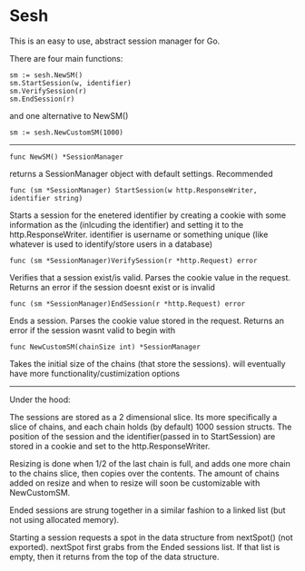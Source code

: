 # Sesh

This is an easy to use, abstract session manager for Go.


There are four main functions:

	sm := sesh.NewSM()
	sm.StartSession(w, identifier)
	sm.VerifySession(r) 
	sm.EndSession(r) 

and one alternative to NewSM()
	
	sm := sesh.NewCustomSM(1000)

----

	func NewSM() *SessionManager
	
returns a SessionManager object with default settings. Recommended

	func (sm *SessionManager) StartSession(w http.ResponseWriter, identifier string)
	
Starts a session for the enetered identifier by creating a cookie with some information
as the (inlcuding the identifier) and setting it to the http.ResponseWriter.  identifier 
is username or something unique (like whatever is used to identify/store users in a 
database)

	func (sm *SessionManager)VerifySession(r *http.Request) error

Verifies that a session exist/is valid. Parses the cookie value in the request. Returns
an error if the session doesnt exist or is invalid

	func (sm *SessionManager)EndSession(r *http.Request) error

Ends a session. Parses the cookie value stored in the request. Returns an error if the
session wasnt valid to begin with

	func NewCustomSM(chainSize int) *SessionManager 

Takes the initial size of the chains (that store the sessions). will eventually have 
more functionality/custimization options

----

Under the hood:

The sessions are stored as a 2 dimensional slice. Its more specifically a slice
of chains, and each chain holds (by default) 1000 session structs. The position
of the session and the identifier(passed in to StartSession) are stored in a cookie
and set to the http.ResponseWriter.


Resizing is done when 1/2 of the last chain is full, and adds one more chain to the 
chains slice, then copies over the contents. The amount of chains added on resize and
when to resize will soon be customizable with NewCustomSM.


Ended sessions are strung together in a similar fashion to a linked list (but not 
using allocated memory). 

Starting a session requests a spot in the data structure from nextSpot() (not exported).
nextSpot first grabs from the Ended sessions list. If that list is empty, then it returns
from the top of the data structure. 
